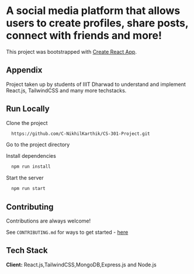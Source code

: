 # A social media platform that allows users to create profiles, share posts, connect with friends and more!

This project was bootstrapped with [Create React App](https://github.com/facebook/create-react-app).

## Appendix

Project taken up by students of IIIT Dharwad to understand and implement React.js, TailwindCSS and many more techstacks.

## Run Locally

Clone the project

```bash
  https://github.com/C-NikhilKarthik/CS-301-Project.git
```

Go to the project directory

Install dependencies

```bash
  npm run install
```

Start the server

```bash
  npm run start
```

## Contributing

Contributions are always welcome!

See `CONTRIBUTING.md` for ways to get started - [here](https://github.com/C-NikhilKarthik/CS-301-Project/blob/main/CONTRIBUTING.md)

## Tech Stack

**Client:** React.js,TailwindCSS,MongoDB,Express.js and Node.js
